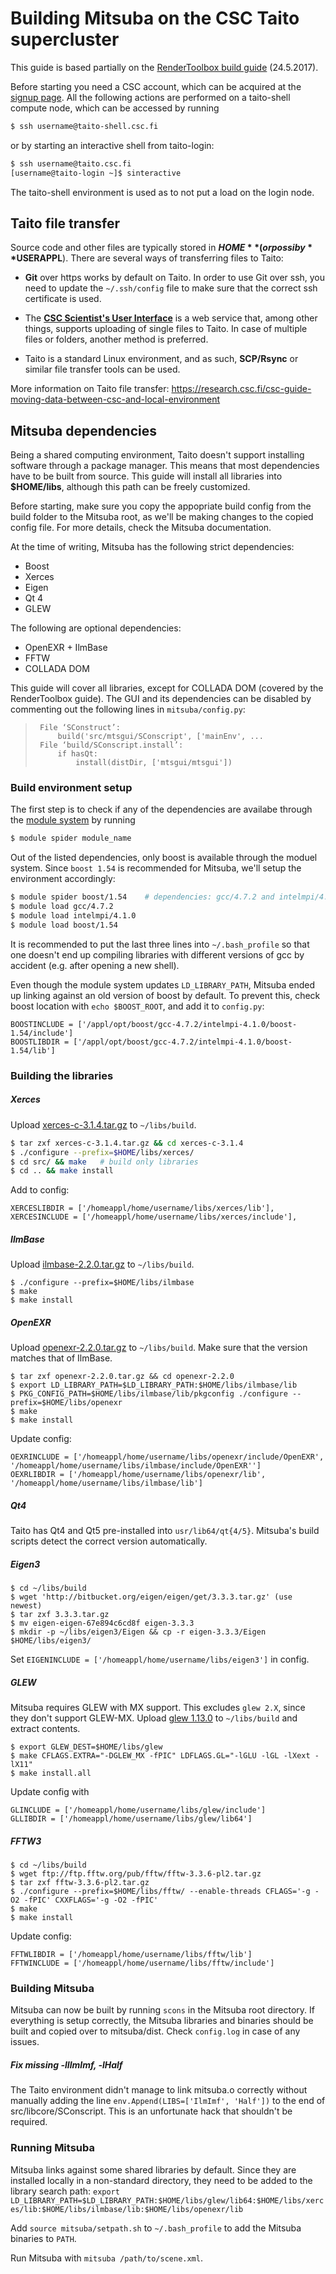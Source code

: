 # Building Mitsuba on the CSC Taito supercluster
This guide is based partially on the [RenderToolbox build guide][rbguide] (24.5.2017).

Before starting you need a CSC account, which can be acquired at the [signup page][cscsig]. All the following actions are performed on a taito-shell compute node, which can be accessed by running
```sh
$ ssh username@taito-shell.csc.fi
```
or by starting an interactive shell from taito-login:
```sh
$ ssh username@taito.csc.fi
[username@taito-login ~]$ sinteractive 
```
The taito-shell environment is used as to not put a load on the login node.


## Taito file transfer
Source code and other files are typically stored in **$HOME** (or possiby **$USERAPPL**).
There are several ways of transferring files to Taito:

- **Git** over https works by default on Taito. In order to use Git over ssh, you need to update the `~/.ssh/config` file to make sure that the correct ssh certificate is used.

- The **[CSC Scientist's User Interface][cscsui]** is a web service that, among other things, supports uploading of single files to Taito. In case of multiple files or folders, another method is preferred.

- Taito is a standard Linux environment, and as such, **SCP/Rsync** or similar file transfer tools can be used.

More information on Taito file transfer:
<https://research.csc.fi/csc-guide-moving-data-between-csc-and-local-environment>


## Mitsuba dependencies
Being a shared computing environment, Taito doesn't support installing software through a package manager. This means that most dependencies have to be built from source.
This guide will install all libraries into **$HOME/libs**, although this path can be freely customized.

Before starting, make sure you copy the appopriate build config from the build folder to the Mitsuba root, as we'll be making changes to the copied config file. For more details, check the Mitsuba documentation.

At the time of writing, Mitsuba has the following strict dependencies:
- Boost
- Xerces
- Eigen
- Qt 4
- GLEW

The following are optional dependencies:
- OpenEXR + IlmBase
- FFTW
- COLLADA DOM

This guide will cover all libraries, except for COLLADA DOM (covered by the RenderToolbox guide).
The GUI and its dependencies can be disabled by commenting out the following lines in `mitsuba/config.py`:
>      File ‘SConstruct’:
>          build('src/mtsgui/SConscript', ['mainEnv', ...
>      File ‘build/SConscript.install’:
>          if hasQt:
>              install(distDir, ['mtsgui/mtsgui'])

### Build environment setup
The first step is to check if any of the dependencies are availabe through the [module system][cscmod] by running
```sh
$ module spider module_name
```
Out of the listed dependencies, only boost is available through the moduel system. Since `boost 1.54` is recommended for Mitsuba, we'll setup the environment accordingly:
```sh
$ module spider boost/1.54    # dependencies: gcc/4.7.2 and intelmpi/4.1.0
$ module load gcc/4.7.2
$ module load intelmpi/4.1.0
$ module load boost/1.54
```
It is recommended to put the last three lines into `~/.bash_profile` so that one doesn't end up compiling libraries with different versions of gcc by accident (e.g. after opening a new shell).

Even though the module system updates `LD_LIBRARY_PATH`, Mitsuba ended up linking against an old version of boost by default.
To prevent this, check boost location with `echo $BOOST_ROOT`, and add it to `config.py`:
```
BOOSTINCLUDE = ['/appl/opt/boost/gcc-4.7.2/intelmpi-4.1.0/boost-1.54/include']
BOOSTLIBDIR = ['/appl/opt/boost/gcc-4.7.2/intelmpi-4.1.0/boost-1.54/lib']
```

### Building the libraries

##### Xerces
Upload [xerces-c-3.1.4.tar.gz][xerces] to `~/libs/build`.
```sh
$ tar zxf xerces-c-3.1.4.tar.gz && cd xerces-c-3.1.4
$ ./configure --prefix=$HOME/libs/xerces/
$ cd src/ && make   # build only libraries
$ cd .. && make install
```
Add to config:
```
XERCESLIBDIR = ['/homeappl/home/username/libs/xerces/lib'],
XERCESINCLUDE = ['/homeappl/home/username/libs/xerces/include'],
```

##### IlmBase
Upload [ilmbase-2.2.0.tar.gz][oexr] to `~/libs/build`.
```
$ ./configure --prefix=$HOME/libs/ilmbase
$ make
$ make install
```

##### OpenEXR
Upload [openexr-2.2.0.tar.gz][oexr] to `~/libs/build`. Make sure that the version matches that of IlmBase.
```
$ tar zxf openexr-2.2.0.tar.gz && cd openexr-2.2.0
$ export LD_LIBRARY_PATH=$LD_LIBRARY_PATH:$HOME/libs/ilmbase/lib
$ PKG_CONFIG_PATH=$HOME/libs/ilmbase/lib/pkgconfig ./configure --prefix=$HOME/libs/openexr
$ make
$ make install
```

Update config:
```
OEXRINCLUDE = ['/homeappl/home/username/libs/openexr/include/OpenEXR', '/homeappl/home/username/libs/ilmbase/include/OpenEXR'']
OEXRLIBDIR = ['/homeappl/home/username/libs/openexr/lib', '/homeappl/home/username/libs/ilmbase/lib']
```

##### Qt4
Taito has Qt4 and Qt5 pre-installed into `usr/lib64/qt{4/5}`. Mitsuba's build scripts detect the correct version automatically.

##### Eigen3
```
$ cd ~/libs/build
$ wget 'http://bitbucket.org/eigen/eigen/get/3.3.3.tar.gz' (use newest)
$ tar zxf 3.3.3.tar.gz
$ mv eigen-eigen-67e894c6cd8f eigen-3.3.3
$ mkdir -p ~/libs/eigen3/Eigen && cp -r eigen-3.3.3/Eigen $HOME/libs/eigen3/
```
Set `EIGENINCLUDE = ['/homeappl/home/username/libs/eigen3']` in config.

##### GLEW
Mitsuba requires GLEW with MX support. This excludes `glew 2.X`, since they don't support GLEW-MX.
Upload [glew 1.13.0][glew] to `~/libs/build` and extract contents.
```
$ export GLEW_DEST=$HOME/libs/glew
$ make CFLAGS.EXTRA="-DGLEW_MX -fPIC" LDFLAGS.GL="-lGLU -lGL -lXext -lX11"
$ make install.all
```
Update config with
```
GLINCLUDE = ['/homeappl/home/username/libs/glew/include']
GLLIBDIR = ['/homeappl/home/username/libs/glew/lib64']
```

##### FFTW3
```
$ cd ~/libs/build
$ wget ftp://ftp.fftw.org/pub/fftw/fftw-3.3.6-pl2.tar.gz
$ tar zxf fftw-3.3.6-pl2.tar.gz
$ ./configure --prefix=$HOME/libs/fftw/ --enable-threads CFLAGS='-g -O2 -fPIC' CXXFLAGS='-g -O2 -fPIC'
$ make
$ make install
```
Update config:
```
FFTWLIBDIR = ['/homeappl/home/username/libs/fftw/lib']
FFTWINCLUDE = ['/homeappl/home/username/libs/fftw/include']
```

### Building Mitsuba

Mitsuba can now be built by running `scons` in the Mitsuba root directory. If everything is setup correctly, the Mitsuba libraries and binaries should be built and copied over to mitsuba/dist. Check `config.log` in case of any issues.

##### Fix missing -lIlmImf, -lHalf
The Taito environment didn't manage to link mitsuba.o correctly without manually adding the line `env.Append(LIBS=['IlmImf', 'Half'])` to the end of src/libcore/SConscript. This is an unfortunate hack that shouldn't be required.

### Running Mitsuba

Mitsuba links against some shared libraries by default. Since they are installed locally in a non-standard directory, they need to be added to the library search path:
`export LD_LIBRARY_PATH=$LD_LIBRARY_PATH:$HOME/libs/glew/lib64:$HOME/libs/xerces/lib:$HOME/libs/ilmbase/lib:$HOME/libs/openexr/lib`

Add `source mitsuba/setpath.sh` to `~/.bash_profile` to add the Mitsuba binaries to `PATH`.

Run Mitsuba with `mitsuba /path/to/scene.xml`.



[//]: # (These are reference links used in the body of this note and get stripped out when the markdown processor does its job. There is no need to format nicely because it shouldn't be seen. Thanks SO - http://stackoverflow.com/questions/4823468/store-comments-in-markdown-syntax)

[cscsig]: <https://sui.csc.fi/signup>
[rbguide]: <https://github.com/RenderToolbox/RenderToolbox3/wiki/Building-Mitsuba-on-CentOS>
[cscsui]: <https://sui.csc.fi/>
[cscmod]: <https://research.csc.fi/csc-guide-environment-module-systems>
[xerces]: <http://xerces.apache.org/mirrors.cgi>
[oexr]: <http://www.openexr.com/downloads.html>
[glew]: <http://glew.sourceforge.net/>